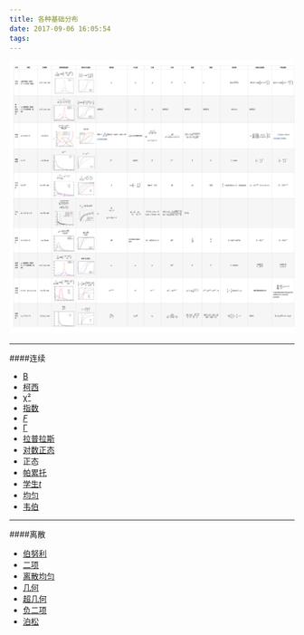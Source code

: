 ```yaml
---
title: 各种基础分布
date: 2017-09-06 16:05:54
tags:
---
```



![](/images/各种分布.png)


------------
####连续
<ul>
<li><a href="/wiki/%CE%92%E5%88%86%E5%B8%83" title="Β分布">Β</a></li>
<li><a href="/wiki/%E6%9F%AF%E8%A5%BF%E5%88%86%E5%B8%83" title="柯西分布">柯西</a></li>
<li><a href="/wiki/%E5%8D%A1%E6%96%B9%E5%88%86%E4%BD%88" title="卡方分布">χ²</a></li>
<li><a href="/wiki/%E6%8C%87%E6%95%B0%E5%88%86%E5%B8%83" title="指数分布">指数</a></li>
<li><a href="/wiki/F-%E5%88%86%E5%B8%83" title="F-分布"><i>F</i></a></li>
<li><a href="/wiki/%E4%BC%BD%E7%8E%9B%E5%88%86%E5%B8%83" title="伽玛分布">Γ</a></li>
<li><a href="/wiki/%E6%8B%89%E6%99%AE%E6%8B%89%E6%96%AF%E5%88%86%E5%B8%83" title="拉普拉斯分布">拉普拉斯</a></li>
<li><a href="/wiki/%E5%AF%B9%E6%95%B0%E6%AD%A3%E6%80%81%E5%88%86%E5%B8%83" title="对数正态分布">对数正态</a></li>
<li><a class="mw-selflink selflink">正态</a></li>
<li><a href="/wiki/%E5%B8%95%E7%B4%AF%E6%89%98%E5%88%86%E5%B8%83" title="帕累托分布">帕累托</a></li>
<li><a href="/wiki/%E5%AD%A6%E7%94%9Ft-%E5%88%86%E5%B8%83" title="学生t-分布">学生<i>t</i></a></li>
<li><a href="/wiki/%E9%80%A3%E7%BA%8C%E5%9E%8B%E5%9D%87%E5%8B%BB%E5%88%86%E5%B8%83" title="连续型均匀分布">均匀</a></li>
<li><a href="/wiki/%E9%9F%A6%E4%BC%AF%E5%88%86%E5%B8%83" title="韦伯分布">韦伯</a></li>
</ul>

--------------
####离散
<ul>
<li><a href="/wiki/%E4%BC%AF%E5%8A%AA%E5%88%A9%E5%88%86%E5%B8%83" title="伯努利分布">伯努利</a></li>
<li><a href="/wiki/%E4%BA%8C%E9%A0%85%E5%88%86%E4%BD%88" title="二项分布">二项</a></li>
<li><a href="/wiki/%E9%9B%A2%E6%95%A3%E5%9E%8B%E5%9D%87%E5%8B%BB%E5%88%86%E4%BD%88" title="离散型均匀分布">离散均匀</a></li>
<li><a href="/wiki/%E5%B9%BE%E4%BD%95%E5%88%86%E4%BD%88" title="几何分布">几何</a></li>
<li><a href="/wiki/%E8%B6%85%E5%87%A0%E4%BD%95%E5%88%86%E5%B8%83" title="超几何分布">超几何</a></li>
<li><a href="/wiki/%E8%B4%9F%E4%BA%8C%E9%A1%B9%E5%88%86%E5%B8%83" title="负二项分布">负二项</a></li>
<li><a href="/wiki/%E6%B3%8A%E6%9D%BE%E5%88%86%E4%BD%88" title="泊松分布">泊松</a></li>
</ul>


